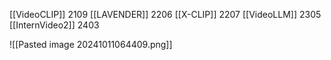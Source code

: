 
[[VideoCLIP]]  2109
[[LAVENDER]]  2206
[[X-CLIP]]  2207
[[VideoLLM]]  2305
[[InternVideo2]]  2403

![[Pasted image 20241011064409.png]]